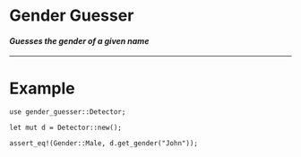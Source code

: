 # Gender Guesser

#### _Guesses the gender of a given name_

---

# Example

```
use gender_guesser::Detector;

let mut d = Detector::new();

assert_eq!(Gender::Male, d.get_gender("John"));
```
